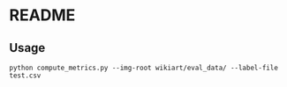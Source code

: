# README

## Usage

```shell
python compute_metrics.py --img-root wikiart/eval_data/ --label-file test.csv
```
